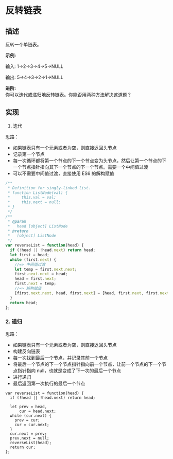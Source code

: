 反转链表
====

描述
---------------

反转一个单链表。

**示例:**

输入: 1->2->3->4->5->NULL

输出: 5->4->3->2->1->NULL

**进阶:**  
你可以迭代或递归地反转链表。你能否用两种方法解决这道题？

实现
---------------

1. 迭代

思路：

*   如果链表只有一个元素或者为空，则直接返回头节点
*   记录第一个节点
*   每一次循环都将第一个节点的下一个节点变为头节点，然后让第一个节点的下一个节点指针指向其下一个节点的下一个节点。需要一个中间值过渡
*   可以不需要中间值过渡，直接使用 ES6 的解构赋值

  
```js
/**
 * Definition for singly-linked list.
 * function ListNode(val) {
 *     this.val = val;
 *     this.next = null;
 * }
 */
/**
 * @param 
 *   head [object] ListNode
 * @return
 *   [object] ListNode
 */
var reverseList = function(head) {
  if (!head || !head.next) return head;
  let first = head;
  while (first.next) {
    //=> 中间值过渡
    let temp = first.next.next;
    first.next.next = head;
    head = first.next;
    first.next = temp;
    //=> 解构赋值
    [first.next.next, head, first.next] = [head, first.next, first.next.next];
  }
  return head;
};
```
  

### 2. 递归

思路：

*   如果链表只有一个元素或者为空，则直接返回头节点
*   构建反向链表
*   每一次找到最后一个节点，并记录其前一个节点
*   将最后一个节点的下一个节点指针指向前一个节点，让前一个节点的下一个节点指针指向 null，也就是变成了下一次的最后一个节点
*   进行递归
*   最后返回第一次执行的最后一个节点
```
var reverseList = function(head) {
  if (!head || !head.next) return head;
  
  let prev = head,
      cur = head.next;
  while (cur.next) {
    prev = cur;
    cur = cur.next;
  }
  cur.next = prev;
  prev.next = null;
  reverseList(head);
  return cur;
};
```